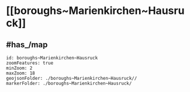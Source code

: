 # [[boroughs~Marienkirchen~Hausruck]] 


## #has_/map  



```leaflet
id: boroughs~Marienkirchen~Hausruck
zoomFeatures: true 
minZoom: 2 
maxZoom: 18
geojsonFolder: ./boroughs~Marienkirchen~Hausruck//
markerFolder: ./boroughs~Marienkirchen~Hausruck/
```

